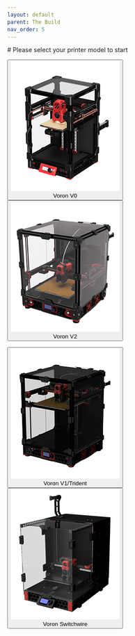 ```yaml
---
layout: default
parent: The Build
nav_order: 5
---
```


<link  rel="stylesheet"  href="style.css">
<script src="button.js"></script>
# Please select your printer model to start
<br>

<div class="btn-group" role="group" aria-label="Basic example">

  <button type="button" class="btn btn-danger border margin-right3" onclick="location.href = './startup.html?model=v0&step=0';"><img src="./images/v0render.png" width="250px" /><br>Voron V0</button>
  <button type="button" class="btn btn-danger border" onclick="location.href = './startup.html?model=v2&step=0';"><img src="./images/v2render.png" width="250px"/><br>Voron V2</button>
</div>
<div class="spacer"></div>
<div class="btn-group" role="group" aria-label="Basic example">
  <button type="button" class="btn btn-danger margin-right3" onclick="location.href = './startup.html?model=v1&step=0';"><img src="./images/v1render.png" width="250px" /><br>Voron V1/Trident</button>
  <button type="button" class="btn btn-danger" onclick="location.href = './startup.html?model=vsw&step=0';"><img src="./images/vswrender.png" width="250px"/><br>Voron Switchwire</button>
</div>

<style>
/* mobile */
@media only screen and (max-width: 768px) {
  /* For mobile phones: */
  [class*="btn-group"] {
    display: flex;
    align-items: center;
  }
}
</style>




<script src="https://code.jquery.com/jquery-3.2.1.slim.min.js" integrity="sha384-KJ3o2DKtIkvYIK3UENzmM7KCkRr/rE9/Qpg6aAZGJwFDMVNA/GpGFF93hXpG5KkN" crossorigin="anonymous"></script>
<script src="https://cdn.jsdelivr.net/npm/popper.js@1.12.9/dist/umd/popper.min.js" integrity="sha384-ApNbgh9B+Y1QKtv3Rn7W3mgPxhU9K/ScQsAP7hUibX39j7fakFPskvXusvfa0b4Q" crossorigin="anonymous"></script>
<script src="https://cdn.jsdelivr.net/npm/bootstrap@4.0.0/dist/js/bootstrap.min.js" integrity="sha384-JZR6Spejh4U02d8jOt6vLEHfe/JQGiRRSQQxSfFWpi1MquVdAyjUar5+76PVCmYl" crossorigin="anonymous"></script>
